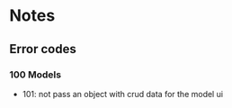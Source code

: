 # Notes

## Error codes

### 100 Models

- 101: not pass an object with crud data for the model ui

